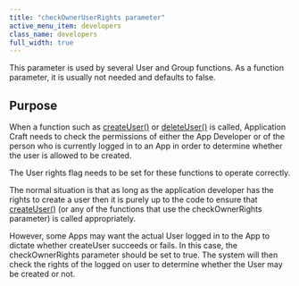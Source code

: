```yaml
---
title: "checkOwnerUserRights parameter"
active_menu_item: developers
class_name: developers
full_width: true
---
```



This parameter is used by several User and Group functions. As a function parameter, it is usually not needed and defaults to false.

## Purpose

When a function such as [createUser()](createuser) or [deleteUser()](deleteuser) is called, Application Craft needs to check the permissions of either the App Developer or of the person who is currently logged in to an App in order to determine whether the user is allowed to be created.

The User rights flag needs to be set for these functions to operate correctly.

The normal situation is that as long as the application developer has the rights to create a user then it is purely up to the code to ensure that [createUser()](createuser) (or any of the functions that use the checkOwnerRights parameter) is called appropriately.

However, some Apps may want the actual User logged in to the App to dictate whether createUser succeeds or fails. In this case, the checkOwnerRights parameter should be set to true. The system will then check the rights of the logged on user to determine whether the User may be created or not.

